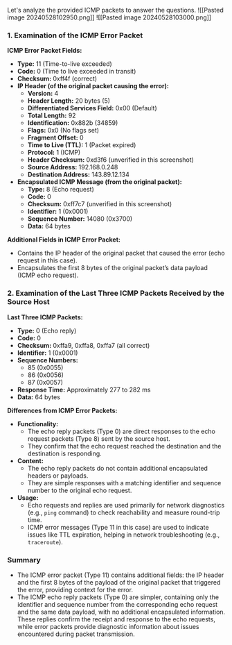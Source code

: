 Let's analyze the provided ICMP packets to answer the questions.
![[Pasted image 20240528102950.png]]
![[Pasted image 20240528103000.png]]

### 1. Examination of the ICMP Error Packet

**ICMP Error Packet Fields:**
- **Type:** 11 (Time-to-live exceeded)
- **Code:** 0 (Time to live exceeded in transit)
- **Checksum:** 0xff4f (correct)
- **IP Header (of the original packet causing the error):**
  - **Version:** 4
  - **Header Length:** 20 bytes (5)
  - **Differentiated Services Field:** 0x00 (Default)
  - **Total Length:** 92
  - **Identification:** 0x882b (34859)
  - **Flags:** 0x0 (No flags set)
  - **Fragment Offset:** 0
  - **Time to Live (TTL):** 1 (Packet expired)
  - **Protocol:** 1 (ICMP)
  - **Header Checksum:** 0xd3f6 (unverified in this screenshot)
  - **Source Address:** 192.168.0.248
  - **Destination Address:** 143.89.12.134
- **Encapsulated ICMP Message (from the original packet):**
  - **Type:** 8 (Echo request)
  - **Code:** 0
  - **Checksum:** 0xff7c7 (unverified in this screenshot)
  - **Identifier:** 1 (0x0001)
  - **Sequence Number:** 14080 (0x3700)
  - **Data:** 64 bytes

**Additional Fields in ICMP Error Packet:**
- Contains the IP header of the original packet that caused the error (echo request in this case).
- Encapsulates the first 8 bytes of the original packet’s data payload (ICMP echo request).

### 2. Examination of the Last Three ICMP Packets Received by the Source Host

**Last Three ICMP Packets:**
- **Type:** 0 (Echo reply)
- **Code:** 0
- **Checksum:** 0xffa9, 0xffa8, 0xffa7 (all correct)
- **Identifier:** 1 (0x0001)
- **Sequence Numbers:**
  - 85 (0x0055)
  - 86 (0x0056)
  - 87 (0x0057)
- **Response Time:** Approximately 277 to 282 ms
- **Data:** 64 bytes

**Differences from ICMP Error Packets:**
- **Functionality:**
  - The echo reply packets (Type 0) are direct responses to the echo request packets (Type 8) sent by the source host.
  - They confirm that the echo request reached the destination and the destination is responding.
- **Content:**
  - The echo reply packets do not contain additional encapsulated headers or payloads.
  - They are simple responses with a matching identifier and sequence number to the original echo request.
- **Usage:**
  - Echo requests and replies are used primarily for network diagnostics (e.g., `ping` command) to check reachability and measure round-trip time.
  - ICMP error messages (Type 11 in this case) are used to indicate issues like TTL expiration, helping in network troubleshooting (e.g., `traceroute`).

### Summary
- The ICMP error packet (Type 11) contains additional fields: the IP header and the first 8 bytes of the payload of the original packet that triggered the error, providing context for the error.
- The ICMP echo reply packets (Type 0) are simpler, containing only the identifier and sequence number from the corresponding echo request and the same data payload, with no additional encapsulated information. These replies confirm the receipt and response to the echo requests, while error packets provide diagnostic information about issues encountered during packet transmission.